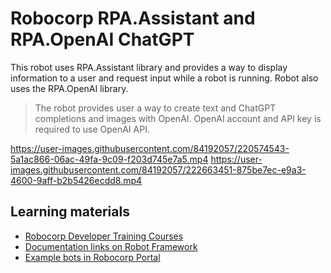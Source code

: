 # Robocorp RPA.Assistant and RPA.OpenAI ChatGPT

This robot uses RPA.Assistant library and provides a way to display information to a user and request input while a robot is running. Robot also uses the RPA.OpenAI library.

> The robot provides user a way to create text and ChatGPT completions and images with OpenAI. OpenAI account and API key is required to use OpenAI API. 

https://user-images.githubusercontent.com/84192057/220574543-5a1ac866-06ac-49fa-9c09-f203d745e7a5.mp4
https://user-images.githubusercontent.com/84192057/222663451-875be7ec-e9a3-4600-9aff-b2b5426ecdd8.mp4

## Learning materials

- [Robocorp Developer Training Courses](https://robocorp.com/docs/courses)
- [Documentation links on Robot Framework](https://robocorp.com/docs/languages-and-frameworks/robot-framework)
- [Example bots in Robocorp Portal](https://robocorp.com/portal)

